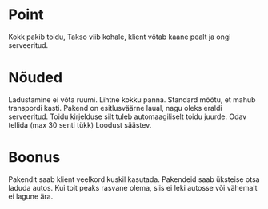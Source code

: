 
# Point

Kokk pakib toidu, Takso viib kohale, klient võtab kaane pealt ja ongi serveeritud.


# Nõuded

Ladustamine ei võta ruumi.
Lihtne kokku panna.
Standard mõõtu, et mahub transpordi kasti.
Pakend on esitlusväärne laual, nagu oleks eraldi serveeritud.
Toidu kirjelduse silt tuleb automaagiliselt toidu juurde.
Odav tellida (max 30 senti tükk)
Loodust säästev.


# Boonus

Pakendit saab klient veelkord kuskil kasutada.
Pakendeid saab üksteise otsa laduda autos.
Kui toit peaks rasvane olema, siis ei leki autosse või vähemalt ei lagune ära.
